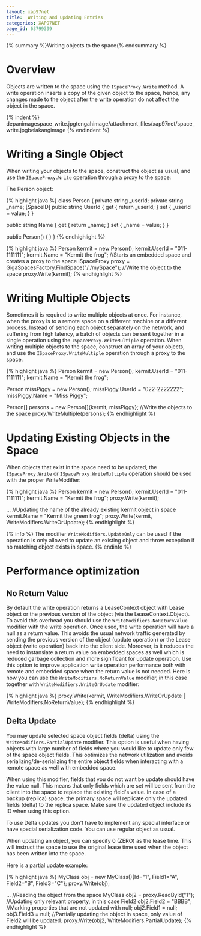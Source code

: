 ```yaml
---
layout: xap97net
title:  Writing and Updating Entries
categories: XAP97NET
page_id: 63799399
---
```



{% summary %}Writing objects to the space{% endsummary %}


# Overview

Objects are written to the space using the `ISpaceProxy.Write` method. A write operation inserts a copy of the given object to the space, hence, any changes made to the object after the write operation do not affect the object in the space.


{% indent %}
depanimagespace_write.jpgtengahimage/attachment_files/xap97net/space_write.jpgbelakangimage
{% endindent %}


# Writing a Single Object

When writing your objects to the space, construct the object as usual, and use the `ISpaceProxy.Write` operation through a proxy to the space:

The Person object:


{% highlight java %}
class Person
{
  private string _userId;
  private string _name;
  [SpaceID]
  public string UserId
  {
    get { return _userId; }
    set { _userId = value; }
  }

  public string Name
  {
    get { return _name; }
    set { _name = value; }
  }

  public Person()
  {
  }
}
{% endhighlight %}



{% highlight java %}
Person kermit = new Person();
kermit.UserId = "011-1111111";
kermit.Name = "Kermit the frog";
//Starts an embedded space and creates a proxy to the space
ISpaceProxy proxy = GigaSpacesFactory.FindSpace("/./mySpace");
//Write the object to the space
proxy.Write(kermit);
{% endhighlight %}


# Writing Multiple Objects

Sometimes it is required to write multiple objects at once. For instance, when the proxy is to a remote space on a different machine or a different process. Instead of sending each object separately on the network, and suffering from high latency, a batch of objects can be sent together in a single operation using the `ISpaceProxy.WriteMultiple` operation. When writing multiple objects to the space, construct an array of your objects, and use the `ISpaceProxy.WriteMultiple` operation through a proxy to the space.


{% highlight java %}
Person kermit = new Person();
kermit.UserId = "011-1111111";
kermit.Name = "Kermit the frog";

Person missPiggy = new Person();
missPiggy.UserId = "022-2222222";
missPiggy.Name = "Miss Piggy";

Person[] persons = new Person[]{kermit, missPiggy};
//Write the objects to the space
proxy.WriteMultiple(persons);
{% endhighlight %}


# Updating Existing Objects in the Space

When objects that exist in the space need to be updated, the `ISpaceProxy.Write` or `ISpaceProxy.WriteMultiple` operation should be used with the proper WriteModifier:


{% highlight java %}
Person kermit = new Person();
kermit.UserId = "011-1111111";
kermit.Name = "Kermit the frog";
proxy.Write(kermit);

...
//Updating the name of the already existing kermit object in space
kermit.Name = "Kermit the green frog";
proxy.Write(kermit, WriteModifiers.WriteOrUpdate);
{% endhighlight %}



{% info %}
The modifier `WriteModifiers.UpdateOnly` can be used if the operation is only allowed to update an existing object and throw exception
if no matching object exists in space.
{% endinfo %}


# Performance optimization

## No Return Value

By default the write operation returns a LeaseContext object with Lease object or the previous version of the object (via the LeaseContext.Object). To avoid this overhead you should use the `WriteModifiers.NoReturnValue` modifier with the write operation. Once used, the write operation will have a null as a return value. This avoids the usual network traffic generated by sending the previous version of the object (update operation) or the Lease object (write operation) back into the client side. Moreover, is it reduces the need to instansiate a return value on embedded spaces as well which is reduced garbage collection and more significant for update operation.
Use this option to improve application write operation performance both with remote and embedded space when the return value is not needed. Here is how you can use the `WriteModifiers.NoReturnValue` modifier, in this case together with `WriteModifiers.WriteOrUpdate` modifier:


{% highlight java %}
proxy.Write(kermit, WriteModifiers.WriteOrUpdate | WriteModifiers.NoReturnValue);
{% endhighlight %}


## Delta Update

You may update selected space object fields (delta) using the `WriteModifiers.PartialUpdate` modifier. This option is useful when having objects with large number of fields where you would like to update only few of the space object fields. This optimizes the network utilization and avoids serializing/de-serializing the entire object fields when interacting with a remote space as well with embedded space.

When using this modifier, fields that you do not want be update should have the value null. This means that only fields which are set will be sent from the client into the space to replace the existing field's value. In case of a backup (replica) space, the primary space will replicate only the updated fields (delta) to the replica space. Make sure the updated object include its ID when using this option.

To use Delta updates you don't have to implement any special interface or have special serialization code. You can use regular object as usual.

When updating an object, you can specify 0 (ZERO) as the lease time. This will instruct the space to use the original lease time used when the object has been written into the space.

Here is a partial update example:

{% highlight java %}
MyClass obj = new MyClass(){Id="1", Field1="A", Field2="B", Field3="C"};
proxy.Write(obj);

...
//Reading the object from the space
MyClass obj2 = proxy.ReadById<MyClass>("1");
//Updating only relevant property, in this case Field2
obj2.Field2 = "BBBB";
//Marking properties that are not updated with null;
obj2.Field1 = null;
obj3.Field3 = null;
//Partially updating the object in space, only value of Field2 will be updated.
proxy.Write(obj2, WriteModifiers.PartialUpdate);
{% endhighlight %}

